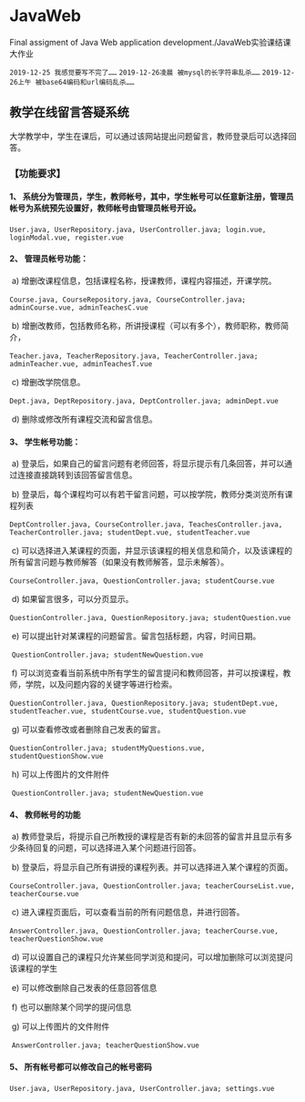 # JavaWeb
 Final assigment of Java Web application development./JavaWeb实验课结课大作业

`2019-12-25 我感觉要写不完了……`
`2019-12-26凌晨 被mysql的长字符串乱杀……`
`2019-12-26上午 被base64编码和url编码乱杀……`

## 教学在线留言答疑系统
大学教学中，学生在课后，可以通过该网站提出问题留言，教师登录后可以选择回答。 

### 【功能要求】 

#### 1、 系统分为管理员，学生，教师帐号，其中，学生帐号可以任意新注册，管理员帐号为系统预先设置好，教师帐号由管理员帐号开设。 

​			`User.java, UserRepository.java, UserController.java; login.vue, loginModal.vue, register.vue`

#### 2、 管理员帐号功能： 

​	a) 增删改课程信息，包括课程名称，授课教师，课程内容描述，开课学院。 

​			`Course.java, CourseRepository.java, CourseController.java; adminCourse.vue, adminTeachesC.vue`

​	b) 增删改教师，包括教师名称，所讲授课程（可以有多个），教师职称，教师简介， 

​			`Teacher.java, TeacherRepository.java, TeacherController.java; adminTeacher.vue, adminTeachesT.vue`

​	c) 增删改学院信息。 

​			`Dept.java, DeptRepository.java, DeptController.java; adminDept.vue`

​	d) 删除或修改所有课程交流和留言信息。 

#### 3、 学生帐号功能： 

​	a) 登录后，如果自己的留言问题有老师回答，将显示提示有几条回答，并可以通过连接直接跳转到该回答留言信息。 

​	b) 登录后，每个课程均可以有若干留言问题，可以按学院，教师分类浏览所有课程列表 

​			`DeptController.java, CourseController.java, TeachesController.java, TeacherController.java; studentDept.vue, studentTeacher.vue`

​	c) 可以选择进入某课程的页面，并显示该课程的相关信息和简介，以及该课程的所有留言问题与教师解答（如果没有教师解答，显示未解答）。 

​			`CourseController.java, QuestionController.java; studentCourse.vue`

​	d) 如果留言很多，可以分页显示。 

​			`QuestionController.java, QuestionRepository.java; studentQuestion.vue`

​	e) 可以提出针对某课程的问题留言。留言包括标题，内容，时间日期。 

​			`QuestionController.java; studentNewQuestion.vue`

​	f) 可以浏览查看当前系统中所有学生的留言提问和教师回答，并可以按课程，教师，学院，以及问题内容的关键字等进行检索。 

​			`QuestionController.java, QuestionRepository.java; studentDept.vue, studentTeacher.vue, studentCourse.vue, studentQuestion.vue`

​	g) 可以查看修改或者删除自己发表的留言。 

​			`QuestionController.java; studentMyQuestions.vue, studentQuestionShow.vue`

​	h) 可以上传图片的文件附件 

​			`QuestionController.java; studentNewQuestion.vue`

#### 4、 教师帐号的功能 

​	a) 教师登录后，将提示自己所教授的课程是否有新的未回答的留言并且显示有多少条待回复的问题，可以选择进入某个问题进行回答。 

​	b) 登录后，将显示自己所有讲授的课程列表。并可以选择进入某个课程的页面。 

​			`CourseController.java, QuestionController.java; teacherCourseList.vue, teacherCourse.vue`

​	c) 进入课程页面后，可以查看当前的所有问题信息，并进行回答。 

​			`AnswerController.java, QuestionController.java; teacherCourse.vue, teacherQuestionShow.vue`

​	d) 可以设置自己的课程只允许某些同学浏览和提问，可以增加删除可以浏览提问该课程的学生 

​	e) 可以修改删除自己发表的任意回答信息 

​	f) 也可以删除某个同学的提问信息 

​	g) 可以上传图片的文件附件

​			`AnswerController.java; teacherQuestionShow.vue`

#### 5、 所有帐号都可以修改自己的帐号密码

​			`User.java, UserRepository.java, UserController.java; settings.vue`